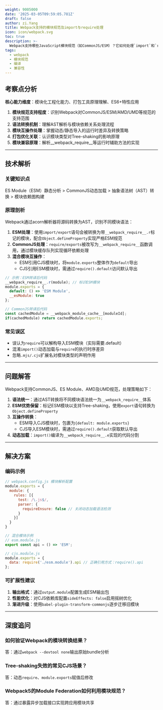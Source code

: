 ```yaml
---
weight: 9005000
date: '2025-03-05T09:59:05.781Z'
draft: false
author: zi.Yang
title: Webpack支持的模块规范及import与require处理
icon: icon/webpack.svg
toc: true
description: >-
  Webpack支持哪些JavaScript模块规范（如CommonJS/ESM）？它如何处理`import`和`require`的语法差异？是否会将它们转换为统一的格式？
tags:
  - webpack
  - 模块规范
  - 编译
  - 兼容性
---
```


## 考察点分析

**核心能力维度**：模块化工程化能力、打包工具原理理解、ES6+特性应用

1. **模块规范支持程度**：识别Webpack对CommonJS/ESM/AMD/UMD等规范的支持范围
2. **语法转换机制**：理解AST解析与模块依赖关系处理流程
3. **模块互操作处理**：掌握动态/静态导入的运行时差异及转换策略
4. **打包优化关联**：认识模块类型对Tree-shaking的影响原理
5. **模块兼容原理**：解析__webpack_require__等运行时辅助方法的实现

---

## 技术解析

### 关键知识点

ES Module（ESM）静态分析 > CommonJS动态加载 > 抽象语法树（AST）转换 > 模块依赖图构建

### 原理剖析

Webpack通过acorn解析器将源码转换为AST，识别不同模块语法：

1. **ESM处理**：使用`import/export`语句会被转换为带`__webpack_require__.r`标记的模块，配合`Object.defineProperty`实现严格ESM规范
2. **CommonJS处理**：`require/exports`被改写为`__webpack_require__`函数调用，通过模块缓存队列实现循环依赖处理
3. **混合模块互操作**：
   - ESM引用CJS模块时，将`module.exports`整体作为`default`导出
   - CJS引用ESM模块时，需通过`require().default`访问默认导出

```javascript
// 示例：ESM转译后代码
__webpack_require__.r(module); // 标识ESM模块
module.exports = {
  default: () => 'ESM Module',
  __esModule: true
};

// CommonJS转译后代码
const cachedModule = __webpack_module_cache__[moduleId];
if(cachedModule) return cachedModule.exports;
```

### 常见误区

- 误认为`require`可以解构导入ESM模块（实际需要.default）
- 混淆`import()`动态加载与`require`的执行时序差异
- 忽略`.mjs/.cjs`扩展名对模块类型的声明作用

---

## 问题解答

Webpack支持CommonJS、ES Module、AMD及UMD规范，处理策略如下：

1. **语法统一**：通过AST转换将不同模块语法统一为`__webpack_require__`体系
2. **ESM优势保留**：标记ESM模块以支持Tree-shaking，使用`export`语句转换为`Object.defineProperty`
3. **互操作转换**：
   - ESM导入CJS模块时，包裹为`{default: module.exports}`
   - CJS导入ESM模块时，需通过`require().default`获取默认导出
4. **动态加载**：`import()`编译为`__webpack_require__.e`实现的代码分割

---

## 解决方案

### 编码示例

```javascript
// webpack.config.js 模块解析配置
module.exports = {
  module: {
    rules: [{
      test: /\.js$/,
      parser: {
        requireEnsure: false // 关闭动态加载语法检测
      }
    }]
  }
}

// 混合模块示例
// esm.module.js
export const api = () => 'ESM';

// cjs.module.js
module.exports = {
  data: require('./esm.module').api // 正确引用方式：require().api
};
```

### 可扩展性建议

1. **输出格式**：通过`output.module`配置生成ESM输出包
2. **性能优化**：对CJS依赖库配置`sideEffects: false`启用摇树优化
3. **渐进升级**：使用`babel-plugin-transform-commonjs`逐步迁移旧模块

---

## 深度追问

### 如何验证Webpack的模块转换结果？

答：通过`webpack --devtool none`输出原始bundle分析

### Tree-shaking失效的常见CJS场景？

答：动态`require`、`module.exports`赋值后修改

### Webpack5的Module Federation如何利用模块规范？

答：通过暴露异步加载接口实现跨应用模块共享
